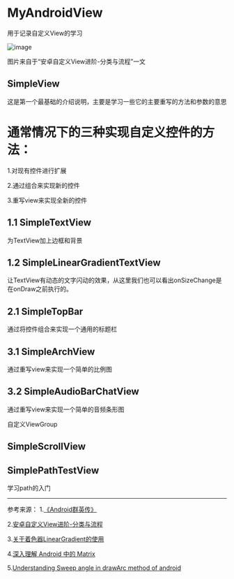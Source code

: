 # MyAndroidView
用于记录自定义View的学习

![image](https://github.com/JDNew/MyAndroidView/blob/master/app/src/main/res/mipmap-hdpi/process.jpg)

图片来自于“安卓自定义View进阶-分类与流程”一文

## SimpleView
这是第一个最基础的介绍说明，主要是学习一些它的主要重写的方法和参数的意思

# 通常情况下的三种实现自定义控件的方法：
1.对现有控件进行扩展

2.通过组合来实现新的控件

3.重写view来实现全新的控件


## 1.1 SimpleTextView
   为TextView加上边框和背景
## 1.2 SimpleLinearGradientTextView
   让TextView有动态的文字闪动的效果，从这里我们也可以看出onSizeChange是在onDraw之前执行的。

## 2.1 SimpleTopBar
   通过将控件组合来实现一个通用的标题栏

## 3.1 SimpleArchView
   通过重写view来实现一个简单的比例图

## 3.2 SimpleAudioBarChatView
   通过重写view来实现一个简单的音频条形图

自定义ViewGroup
## SimpleScrollView

## SimplePathTestView
学习path的入门

---

参考来源：
1.[《Android群英传》](https://book.douban.com/subject/26599539/)

2.[安卓自定义View进阶-分类与流程](http://www.gcssloop.com/customview/CustomViewProcess)

3.[关于着色器LinearGradient的使用](http://blog.csdn.net/u012702547/article/details/50821044)

4.[深入理解 Android 中的 Matrix](http://www.jianshu.com/p/6aa6080373ab)

5.[Understanding Sweep angle in drawArc method of android](http://www.cumulations.com/blogs/5/Understanding-Sweep-angle-in-drawArc-method-of-android)